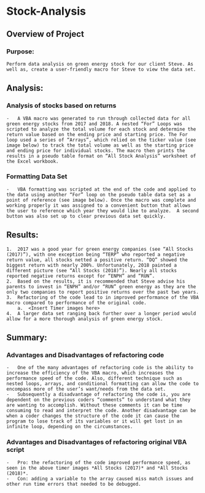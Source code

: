 # Stock-Analysis

## Overview of Project

### Purpose:
	Perform data analysis on green energy stock for our client Steve. As well as, create a user-friendly macro for Steve to view the data set. 

## Analysis:

### Analysis of stocks based on returns
	-	A VBA macro was generated to run through collected data for all green energy stocks from 2017 and 2018. A nested “For” Loops was scripted to analyze the total volume for each stock and determine the return value based on the ending price and starting price. The For loop used a series of “Arrays”, which relied on the ticker value (see image below) to track the total volume as well as the starting price and ending price for individual stocks. The macro then prints the results in a pseudo table format on “All Stock Analysis” worksheet of the Excel workbook. 

### Formatting Data Set
	-	VBA formatting was scripted at the end of the code and applied to the data using another “For” loop on the pseudo table data set as a point of reference (see image below). Once the macro was complete and working properly it was assigned to a convenient button that allows the user to reference which year they would like to analyze.  A second button was also set up to clear previous data set quickly. 
## Results:
	1.	2017 was a good year for green energy companies (see “All Stocks (2017)”), with one exception being “TERP” who reported a negative return value, all stocks netted a positive return. “DQ” showed the biggest return with nearly 200%. Unfortunately, 2018 painted a different picture (see “All Stocks (2018)”). Nearly all stocks reported negative returns except for “ENPH” and “RUN”.
	2.	Based on the results, it is recommended that Steve advise his parents to invest in “ENPH” and/or “RUN” green energy as they are the only two companies to report positive returns over the past two years. 
	3.	Refactoring of the code lead to in improved performance of the VBA macro compared to performance of the original code. 
		a.	<Insert Timer images here>
	4.	A larger data set ranging back further over a longer period would allow for a more thorough analysis of green energy stock. 

## Summary:

### Advantages and Disadvantages of refactoring code
	-	One of the many advantages of refactoring code is the ability to increase the efficiency of the VBA macro, which increases the performance speed of the code. Also, different technique such as nested loops, arrays, and conditional formatting can allow the code to encompass more of the user’s want/needs from the data set.  
	-	Subsequently a disadvantage of refactoring the code is, you are dependent on the previous coders “comments” to understand what they are wanting to accomplish. Without these comments it can be time consuming to read and interpret the code. Another disadvantage can be when a coder changes the structure of the code it can cause the program to lose track of its variables or it will get lost in an infinite loop, depending on the circumstances. 

### Advantages and Disadvantages of refactoring original VBA script
	-	Pro: the refactoring of the code improved performance speed, as seen in the above timer images *All Stocks (2017)* and *All Stocks (2018)*. 
	-	Con: adding a variable to the array caused miss match issues and other run time errors that needed to be debugged.  
